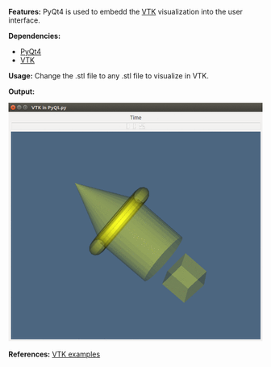 **Features:**
PyQt4 is used to embedd the [VTK](http://www.vtk.org/) visualization into the user interface.

**Dependencies:** 
- [PyQt4](https://www.riverbankcomputing.com/software/pyqt/download)
- [VTK](http://www.vtk.org/)

**Usage:**
Change the .stl file to any .stl file to visualize in VTK. 


**Output:**

![alt text](https://github.com/jeev20/STL-embedding-in-VTK-using-PyQT/blob/master/VTKembedd.gif)

**References:** 
[VTK examples](http://www.vtk.org/Wiki/VTK/Examples/Python) 

